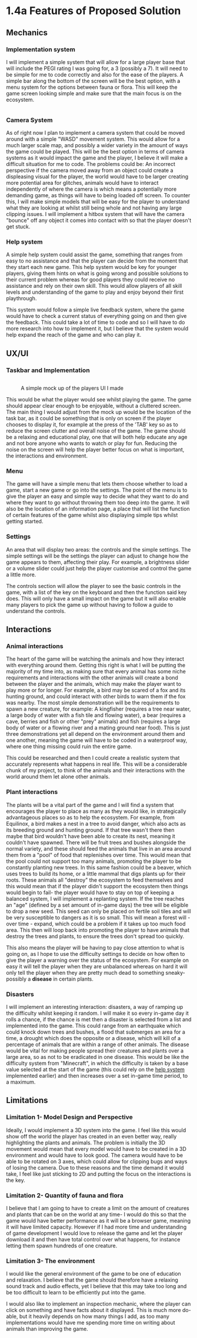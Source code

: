 # 1.4a Features of Proposed Solution

## Mechanics

### Implementation system

I will implement a simple system that will allow for a large player base that will include the PEGI rating I was going for, a 3 (possibly a 7). It will need to be simple for me to code correctly and also for the ease of the players. A simple bar along the bottom of the screen will be the best option, with a menu system for the options between fauna or flora. This will keep the game screen looking simple and make sure that the main focus is on the ecosystem.

<figure><img src="../.gitbook/assets/image (2) (1) (1) (1) (1) (1) (1) (1) (1) (1) (1) (1) (1).png" alt=""><figcaption></figcaption></figure>

### Camera System

As of right now I plan to implement a camera system that could be moved around with a simple "WASD" movement system. This would allow for a much larger scale map, and possibly a wider variety in the amount of ways the game could be played. This will be the best option in terms of camera systems as it would impact the game and the player, I believe it will make a difficult situation for me to code. The problems could be: An incorrect perspective if the camera moved away from an object could create a displeasing visual for the player, the world would have to be larger creating more potential area for glitches, animals would have to interact independently of where the camera is which means a potentially more demanding game, as things will have to being loaded off screen. To counter this, I will make simple models that will be easy for the player to understand what they are looking at whilst still being whole and not having any large clipping issues. I will implement a hitbox system that will have the camera "bounce" off any object it comes into contact with so that the player doesn't get stuck. &#x20;

### Help system

A simple help system could assist the game, something that ranges from easy to no assistance and that the player can decide from the moment that they start each new game. This help system would be key for younger players, giving them hints on what is going wrong and possible solutions to their current problem whereas for good players they could receive no assistance and rely on their own skill. This would allow players of all skill levels and understanding of the game to play and enjoy beyond their first playthrough.

This system would follow a simple live feedback system, where the game would have to check a current status of everything going on and then give the feedback. This could take a lot of time to code and so I will have to do more research into how to implement it, but I believe that the system would help expand the reach of the game and who can play it.&#x20;

## UX/UI

### Taskbar and Implementation

<figure><img src="../.gitbook/assets/image (5) (1) (1).png" alt=""><figcaption><p>A simple mock up of the players UI I made</p></figcaption></figure>

This would be what the player would see whilst playing the game. The game should appear clear enough to be enjoyable, without a cluttered screen. The main thing I would adjust from the mock up would be the location of the task bar, as it could be something that is only on screen if the player chooses to display it, for example at the press of the 'TAB' key so as to reduce the screen clutter and overall noise of the game. The game should be a relaxing and educational play, one that will both help educate any age and not bore anyone who wants to watch or play for fun. Reducing the noise on the screen will help the player better focus on what is important, the interactions and environment.&#x20;

### Menu&#x20;

The game will have a simple menu that lets them choose whether to load a game, start a new game or go into the settings. The point of the menu is to give the player an easy and simple way to decide what they want to do and where they want to go without throwing them too deep into the game. It will also be the location of an information page, a place that will list the function of certain features of the game whilst also displaying simple tips whilst getting started.&#x20;

### Settings

An area that will display two areas: the controls and the simple settings. The simple settings will be the settings the player can adjust to change how the game appears to them, affecting their play. For example, a brightness slider or a volume slider could just help the player customise and control the game a little more.&#x20;

The controls section will allow the player to see the basic controls in the game, with a list of the key on the keyboard and then the function said key does. This will only have a small impact on the game but it will also enable many players to pick the game up without having to follow a guide to understand the controls.&#x20;

## Interactions

### Animal interactions

The heart of the game will be watching the animals and how they interact with everything around them. Getting this right is what I will be putting the majority of my time into, as making sure that every animal has some niche requirements and interactions with the other animals will create a bond between the player and the animals, which may make the player want to play more or for longer. For example, a bird may be scared of a fox and its hunting ground, and could interact with other birds to warn them if the fox was nearby. The most simple demonstration will be the requirements to spawn a new creature, for example: A kingfisher (requires a tree near water,  a large body of water with a fish tile and flowing water), a bear (requires a cave, berries and fish or other "prey" animals) and fish (requires a large body of water or a flowing river and a mating ground near food). This is just three demonstrations yet all depend on the environment around them and one another, meaning the game will have to be coded in a waterproof way, where one thing missing could ruin the entire game.&#x20;

&#x20;This could be researched and then I could create a realistic system that accurately represents what happens in real life. This will be a considerable chunk of my project, to think of the animals and their interactions with the world around them let alone other animals.&#x20;

### Plant interactions

The plants will be a vital part of the game and I will find a system that encourages the player to place as many as they would like, in strategically advantageous places so as to help the ecosystem. For example, from Equilinox, a bird makes a nest in a tree to avoid danger, which also acts as its breeding ground and hunting ground. If that tree wasn't there then maybe that bird wouldn't have been able to create its nest, meaning it couldn't have spawned. There will be fruit trees and bushes alongside the normal variety, and these should feed the animals that live in an area around them from a "pool" of food that replenishes over time. This would mean that the pool could not support too many animals, promoting the player to be constantly planting new trees. In this same fashion could be a beaver, which uses trees to build its home, or a little mammal that digs plants up for their roots. These animals all "destroy" the ecosystem to feed themselves and this would mean that if the player didn't support the ecosystem then things would begin to fail- the player would have to stay on top of keeping a balanced system, I will implement a replanting system. If the tree reaches an "age" (defined by a  set amount of in-game days) the tree will be eligible to drop a new seed. This seed can only be placed on fertile soil tiles and will be very susceptible to dangers as it is so small. This will mean a forest will - over time - expand, which could be a problem if it takes up too much food area. This then will loop back into promoting the player to have animals that destroy the trees and plants, to ensure the trees don't spread too quickly.&#x20;

&#x20;This also means the player will be having to pay close attention to what is going on, as I hope to use the difficulty settings to decide on how often to give the player a warning over the status of the ecosystem. For example on easy it will tell the player when they are unbalanced whereas on hard it will only tell the player when they are pretty much dead to something sneaky- possibly a **disease** in certain plants.&#x20;

### Disasters

I will implement an interesting interaction: disasters, a way of ramping up the difficulty whilst keeping it random. I will make it so every in-game day it rolls a chance, if the chance is met then a disaster is selected from a list and implemented into the game. This could range from an earthquake which could knock down trees and bushes, a flood that submerges an area for a time, a drought which does the opposite or a disease, which will kill of a percentage of animals that are within a range of other animals. The disease would be vital for making people spread their creatures and plants over a large area, so as not to be eradicated in one disease. This would be like the difficulty system from "Minecraft", in which the difficulty is taken by a base value selected at the start of the game (this could rely on the [help system](1.4a-features-of-the-proposed-solution.md#help-system) implemented earlier) and then increases over a set in-game time period, to a maximum.

## Limitations

### Limitation 1- Model Design and Perspective

Ideally, I would  implement a 3D system into the game. I feel like this would show off the world the player has created in an even better way, really highlighting the plants and animals. The problem is initially the 3D movement would mean that every model would have to be created in a 3D environment and would have to look good. The camera would have to be able to be rotated on 3 axes, which could allow for clipping bugs and ways of losing the camera. Due to these reasons and the time demand it would take, I feel like just sticking to 2D and putting the focus on the interactions is the key.&#x20;

### Limitation 2- Quantity of fauna and flora

I believe that I am going to have to create a limit on the amount of creatures and plants that can be on the world at any time- I would do this so that the game would have better performance as it will be a browser game, meaning it will have limited capacity. However if I had more time and understanding of game development I would love to release the game and let the player download it and then have total control over what happens, for instance letting them spawn hundreds of one creature.&#x20;

### Limitation 3- The environment

I would like the general environment of the game to be one of education and relaxation. I believe that the game should therefore have a relaxing sound track and audio effects, yet I believe that this may take too long and be too difficult to learn to be efficiently put into the game.&#x20;

I would also like to implement an inspection mechanic, where the player can click on something and have facts about it displayed. This is much more do-able, but it heavily depends on how many things I add, as too many implementations would have me spending more time on writing about animals than improving the game.



